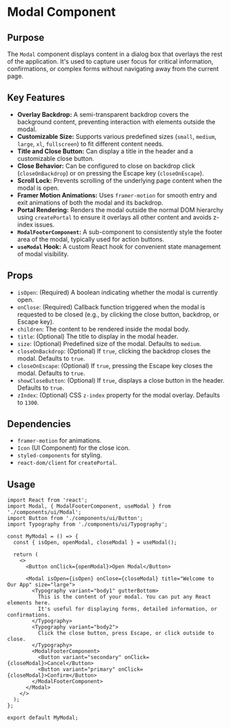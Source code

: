 # Modal Component

## Purpose
The `Modal` component displays content in a dialog box that overlays the rest of the application. It's used to capture user focus for critical information, confirmations, or complex forms without navigating away from the current page.

## Key Features
- **Overlay Backdrop:** A semi-transparent backdrop covers the background content, preventing interaction with elements outside the modal.
- **Customizable Size:** Supports various predefined sizes (`small`, `medium`, `large`, `xl`, `fullscreen`) to fit different content needs.
- **Title and Close Button:** Can display a title in the header and a customizable close button.
- **Close Behavior:** Can be configured to close on backdrop click (`closeOnBackdrop`) or on pressing the Escape key (`closeOnEscape`).
- **Scroll Lock:** Prevents scrolling of the underlying page content when the modal is open.
- **Framer Motion Animations:** Uses `framer-motion` for smooth entry and exit animations of both the modal and its backdrop.
- **Portal Rendering:** Renders the modal outside the normal DOM hierarchy using `createPortal` to ensure it overlays all other content and avoids z-index issues.
- **`ModalFooterComponent`:** A sub-component to consistently style the footer area of the modal, typically used for action buttons.
- **`useModal` Hook:** A custom React hook for convenient state management of modal visibility.

## Props
- `isOpen`: (Required) A boolean indicating whether the modal is currently open.
- `onClose`: (Required) Callback function triggered when the modal is requested to be closed (e.g., by clicking the close button, backdrop, or Escape key).
- `children`: The content to be rendered inside the modal body.
- `title`: (Optional) The title to display in the modal header.
- `size`: (Optional) Predefined size of the modal. Defaults to `medium`.
- `closeOnBackdrop`: (Optional) If `true`, clicking the backdrop closes the modal. Defaults to `true`.
- `closeOnEscape`: (Optional) If `true`, pressing the Escape key closes the modal. Defaults to `true`.
- `showCloseButton`: (Optional) If `true`, displays a close button in the header. Defaults to `true`.
- `zIndex`: (Optional) CSS `z-index` property for the modal overlay. Defaults to `1300`.

## Dependencies
- `framer-motion` for animations.
- `Icon` (UI Component) for the close icon.
- `styled-components` for styling.
- `react-dom/client` for `createPortal`.

## Usage
```tsx
import React from 'react';
import Modal, { ModalFooterComponent, useModal } from './components/ui/Modal';
import Button from './components/ui/Button';
import Typography from './components/ui/Typography';

const MyModal = () => {
  const { isOpen, openModal, closeModal } = useModal();

  return (
    <>
      <Button onClick={openModal}>Open Modal</Button>

      <Modal isOpen={isOpen} onClose={closeModal} title="Welcome to Our App" size="large">
        <Typography variant="body1" gutterBottom>
          This is the content of your modal. You can put any React elements here.
          It's useful for displaying forms, detailed information, or confirmations.
        </Typography>
        <Typography variant="body2">
          Click the close button, press Escape, or click outside to close.
        </Typography>
        <ModalFooterComponent>
          <Button variant="secondary" onClick={closeModal}>Cancel</Button>
          <Button variant="primary" onClick={closeModal}>Confirm</Button>
        </ModalFooterComponent>
      </Modal>
    </>
  );
};

export default MyModal;
```
